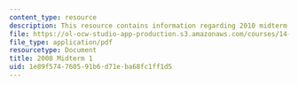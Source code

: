```yaml
---
content_type: resource
description: This resource contains information regarding 2010 midterm 1.
file: https://ol-ocw-studio-app-production.s3.amazonaws.com/courses/14-12-economic-applications-of-game-theory-fall-2012/1e89f574760591b6d71eba68fc1ff1d5_MIT14_12F12_midterm1_2010.pdf
file_type: application/pdf
resourcetype: Document
title: 2008 Midterm 1
uid: 1e89f574-7605-91b6-d71e-ba68fc1ff1d5
---
```

